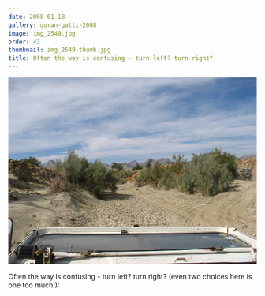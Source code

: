 ```yaml
---
date: 2008-01-18
gallery: goran-gatti-2008
image: img_2549.jpg
order: 43
thumbnail: img_2549-thumb.jpg
title: Often the way is confusing - turn left? turn right?
---
```


![Often the way is confusing - turn left? turn right?](./img_2549.jpg)

Often the way is confusing - turn left? turn right? (even two choices here is one too much!):